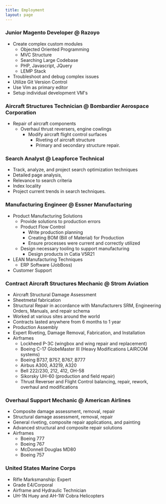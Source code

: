 ```yaml
---
title: Employment
layout: page
---
```


### Junior Magento Developer @ Razoyo

* Create complex custom modules
  * Objected Oriented Programming
  * MVC Structure
  * Searching Large Codebase
  * PHP, Javascript, JQuery
  * LEMP Stack
* Troubleshoot and debug complex issues
* Utilize Git Version Control
* Use Vim as primary editor
* Setup individual development VM's

### Aircraft Structures Technician @ Bombardier Aerospace Corporation

* Repair of aircraft components
  * Overhaul thrust reversers, engine cowlings
    * Modify aircraft flight control surfaces
      * Riveting of aircraft structure
      * Primary and secondary structure repair.

### Search Analyst @ Leapforce Technical

* Track, analyze, and project search optimization techniques
* Detailed page analysis,
* Relevance to search criteria
* Index locality
* Project current trends in search techniques.

### Manufacturing Engineer @ Essner Manufacturing

* Product Manufacturing Solutions
  * Provide solutions to production errors
  * Product Flow Control
    * Write production planning
    * Creating BOM (Bill of Material) for Production
    * Ensure processes were current and correctly utilized
  * Design necessary tooling to support manufacturing
    * Design products in Catia V5R21
* LEAN Manufacturing Techniques
  * ERP Software (JobBoss)
* Customer Support

### Contract Aircraft Structures Mechanic @ Strom Aviation

* Aircraft Structural Damage Assessment
* Sheetmetal fabrication
* Structural Repair in accordance with Manufacturers SRM, Engineering Orders, Manuals, and repair schema
* Worked at various sites around the world
* Contracts lasted anywhere from 6 months to 1 year
* Production Assembly
* Expert Riveting, Damage Removal, Fabrication, and Installation
* Airframes
  * Lockheed P-3C (wingbox and wing repair and replacement)
  * Boeing C-17 GlobeMaster III (Heavy Modifications LAIRCOM systems)
  * Boeing B737, B757, B767, B777
  * Airbus A300, A3219, A320
  * Bell 222/230, 212, 412, OH-58
  * Sikorsky UH-60 (production and field repair)
  * Thrust Reverser and Flight Control balancing, repair, rework, overhaul and modifications

### Overhaul Support Mechanic @ American Airlines

* Composite damage assessment, removal, repair
* Structural damage assessment, removal, repair
* General riveting, composite repair applications, and painting
* Advanced structural and composite repair solutions
* Airframes
  * Boeing 777
  * Boeing 767
  * McDonnell Douglas MD80
  * Boeing 757

### United States Marine Corps

* Rifle Marksmanship: Expert
* Grade E4/Corporal
* Airframe and Hydraulic Technician
* UH-1N Huey and AH-1W Cobra Helicopters

